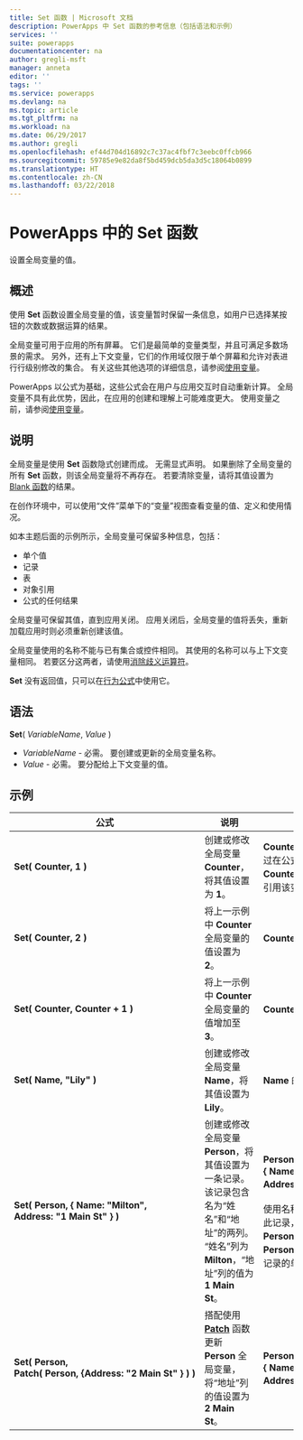 ```yaml
---
title: Set 函数 | Microsoft 文档
description: PowerApps 中 Set 函数的参考信息（包括语法和示例）
services: ''
suite: powerapps
documentationcenter: na
author: gregli-msft
manager: anneta
editor: ''
tags: ''
ms.service: powerapps
ms.devlang: na
ms.topic: article
ms.tgt_pltfrm: na
ms.workload: na
ms.date: 06/29/2017
ms.author: gregli
ms.openlocfilehash: ef44d704d16892c7c37ac4fbf7c3eebc0ffcb966
ms.sourcegitcommit: 59785e9e82da8f5bd459dcb5da3d5c18064b0899
ms.translationtype: HT
ms.contentlocale: zh-CN
ms.lasthandoff: 03/22/2018
---
```

# <a name="set-function-in-powerapps"></a>PowerApps 中的 Set 函数
设置全局变量的值。

## <a name="overview"></a>概述
使用 **Set** 函数设置全局变量的值，该变量暂时保留一条信息，如用户已选择某按钮的次数或数据运算的结果。  

全局变量可用于应用的所有屏幕。  它们是最简单的变量类型，并且可满足多数场景的需求。  另外，还有上下文变量，它们的作用域仅限于单个屏幕和允许对表进行行级别修改的集合。  有关这些其他选项的详细信息，请参阅[使用变量](../working-with-variables.md)。

PowerApps 以公式为基础，这些公式会在用户与应用交互时自动重新计算。  全局变量不具有此优势，因此，在应用的创建和理解上可能难度更大。  使用变量之前，请参阅[使用变量](../working-with-variables.md)。

## <a name="description"></a>说明
全局变量是使用 **Set** 函数隐式创建而成。  无需显式声明。  如果删除了全局变量的所有 **Set** 函数，则该全局变量将不再存在。  若要清除变量，请将其值设置为 [Blank 函数](function-isblank-isempty.md)的结果。

在创作环境中，可以使用“文件”菜单下的“变量”视图查看变量的值、定义和使用情况。

如本主题后面的示例所示，全局变量可保留多种信息，包括：

* 单个值
* 记录
* 表
* 对象引用
* 公式的任何结果

全局变量可保留其值，直到应用关闭。  应用关闭后，全局变量的值将丢失，重新加载应用时则必须重新创建该值。

全局变量使用的名称不能与已有集合或控件相同。  其使用的名称可以与上下文变量相同。  若要区分这两者，请使用[消除歧义运算符](operators.md#disambiguation-operator)。

**Set** 没有返回值，只可以在[行为公式](../working-with-formulas-in-depth.md)中使用它。

## <a name="syntax"></a>语法
**Set**( *VariableName*, *Value* )

* *VariableName* - 必需。  要创建或更新的全局变量名称。
* *Value* - 必需。  要分配给上下文变量的值。

## <a name="examples"></a>示例
| 公式 | 说明 | 结果 |
| --- | --- | --- |
| **Set(&nbsp;Counter,&nbsp;1&nbsp;)** |创建或修改全局变量 **Counter**，将其值设置为 **1**。 |**Counter** 的值为 **1**。 可通过在公式中使用名称 **Counter** 来在任意屏幕上引用该变量。 |
| **Set(&nbsp;Counter,&nbsp;2&nbsp;)** |将上一示例中 **Counter** 全局变量的值设置为 **2**。 |**Counter** 的值为 **2**。 |
| **Set(&nbsp;Counter,&nbsp;Counter + 1&nbsp;)** |将上一示例中 **Counter** 全局变量的值增加至 **3**。 |**Counter** 的值为 **3**。 |
| **Set(&nbsp;Name,&nbsp;"Lily" )** |创建或修改全局变量 **Name**，将其值设置为 **Lily**。 |**Name** 的值为 **Lily**。 |
| **Set(&nbsp;Person,&nbsp;{&nbsp;Name:&nbsp;"Milton", Address:&nbsp;"1&nbsp;Main&nbsp;St"&nbsp;} )** |创建或修改全局变量 **Person**，将其值设置为一条记录。 该记录包含名为“姓名”和“地址”的两列。 “姓名”列为 **Milton**，“地址”列的值为 **1 Main St**。 |**Person** 的值为记录 **{&nbsp;Name:&nbsp;"Milton", Address:&nbsp;"1&nbsp;Main&nbsp;St"&nbsp;}**。<br><br>使用名称 **Person** 整体引用此记录，或使用 **Person.Name** 或 **Person.Address** 引用此记录的单个列。 |
| **Set(&nbsp;Person, Patch(&nbsp;Person,&nbsp;{Address:&nbsp;"2&nbsp;Main&nbsp;St"&nbsp;}&nbsp;)&nbsp;)** |搭配使用 **[Patch](function-patch.md)** 函数更新 **Person** 全局变量，将“地址”列的值设置为 **2 Main St**。 |**Person** 现在的值为记录 **{&nbsp;Name:&nbsp;"Milton", Address:&nbsp;"2&nbsp;Main&nbsp;St"&nbsp;}**。 |

